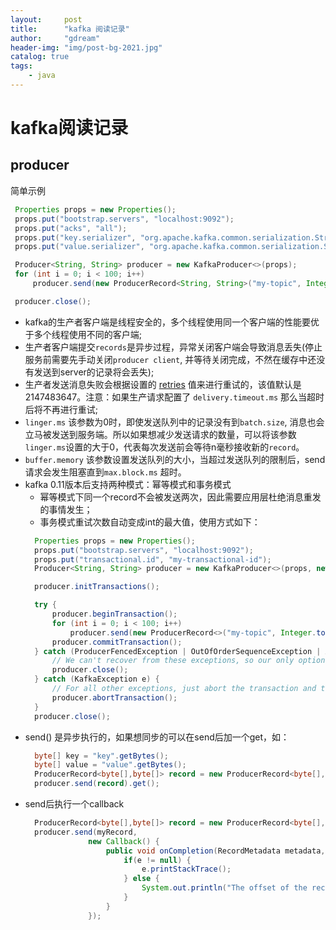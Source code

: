 ```yaml
---
layout:     post
title:      "kafka 阅读记录"
author:     "gdream"
header-img: "img/post-bg-2021.jpg"
catalog: true
tags:
    - java
---
```


# kafka阅读记录

## producer
简单示例
```java
 Properties props = new Properties();
 props.put("bootstrap.servers", "localhost:9092");
 props.put("acks", "all");
 props.put("key.serializer", "org.apache.kafka.common.serialization.StringSerializer");
 props.put("value.serializer", "org.apache.kafka.common.serialization.StringSerializer");

 Producer<String, String> producer = new KafkaProducer<>(props);
 for (int i = 0; i < 100; i++)
     producer.send(new ProducerRecord<String, String>("my-topic", Integer.toString(i), Integer.toString(i)));

 producer.close();
```
- kafka的生产者客户端是线程安全的，多个线程使用同一个客户端的性能要优于多个线程使用不同的客户端;
- 生产者客户端提交`records`是异步过程，异常关闭客户端会导致消息丢失(停止服务前需要先手动关闭`producer client`, 并等待关闭完成，不然在缓存中还没有发送到server的记录将会丢失);
- 生产者发送消息失败会根据设置的 [retries](https://kafka.apache.org/documentation.html#producerconfigs_retries) 值来进行重试的，该值默认是2147483647。注意：如果生产请求配置了 `delivery.timeout.ms` 那么当超时后将不再进行重试;
- `linger.ms` 该参数为0时，即使发送队列中的记录没有到`batch.size`, 消息也会立马被发送到服务端。所以如果想减少发送请求的数量，可以将该参数`linger.ms`设置的大于0，代表每次发送前会等待n毫秒接收新的`record`。
- `buffer.memory` 该参数设置发送队列的大小，当超过发送队列的限制后，send请求会发生阻塞直到`max.block.ms` 超时。
- kafka 0.11版本后支持两种模式：幂等模式和事务模式
  - 幂等模式下同一个record不会被发送两次，因此需要应用层杜绝消息重发的事情发生；
  - 事务模式重试次数自动变成int的最大值，使用方式如下：
  ```java
    Properties props = new Properties();
    props.put("bootstrap.servers", "localhost:9092");
    props.put("transactional.id", "my-transactional-id");
    Producer<String, String> producer = new KafkaProducer<>(props, new StringSerializer(), new StringSerializer());

    producer.initTransactions();

    try {
        producer.beginTransaction();
        for (int i = 0; i < 100; i++)
            producer.send(new ProducerRecord<>("my-topic", Integer.toString(i), Integer.toString(i)));
        producer.commitTransaction();
    } catch (ProducerFencedException | OutOfOrderSequenceException | AuthorizationException e) {
        // We can't recover from these exceptions, so our only option is to close the producer and exit.
        producer.close();
    } catch (KafkaException e) {
        // For all other exceptions, just abort the transaction and try again.
        producer.abortTransaction();
    }
    producer.close();
  ```
- send() 是异步执行的，如果想同步的可以在send后加一个get，如：
  ```java
    byte[] key = "key".getBytes();
    byte[] value = "value".getBytes();
    ProducerRecord<byte[],byte[]> record = new ProducerRecord<byte[],byte[]>("my-topic", key, value)
    producer.send(record).get();
  ```
- send后执行一个callback
  ```java
    ProducerRecord<byte[],byte[]> record = new ProducerRecord<byte[],byte[]>("the-topic", key, value);
    producer.send(myRecord,
                new Callback() {
                    public void onCompletion(RecordMetadata metadata, Exception e) {
                        if(e != null) {
                            e.printStackTrace();
                        } else {
                            System.out.println("The offset of the record we just sent is: " + metadata.offset());
                        }
                    }
                });
  ```

  